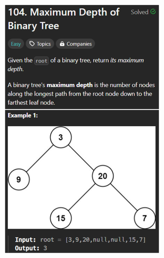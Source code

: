 <img width="565" alt="topic" src="./desc_maximum_depth_of_binary_tree.png">
<img width="565" alt="topic" src="./example_maximum_depth_of_binary_tree.png">
